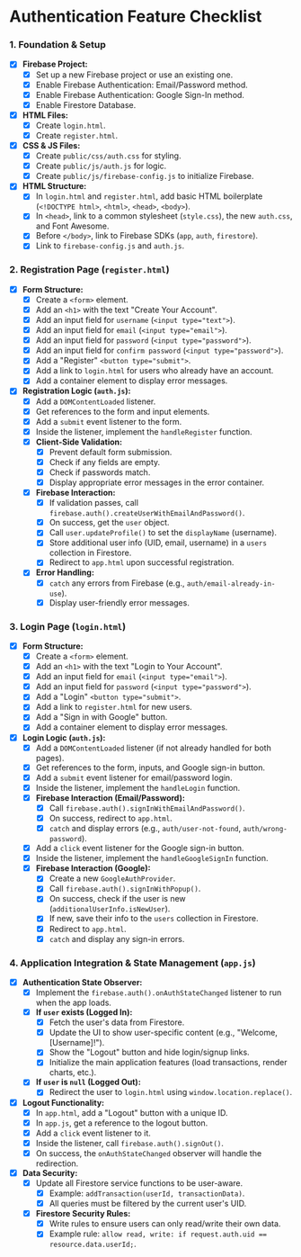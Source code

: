 # Authentication Feature Checklist

### 1. Foundation & Setup
- [x] **Firebase Project:**
    - [x] Set up a new Firebase project or use an existing one.
    - [x] Enable Firebase Authentication: Email/Password method.
    - [x] Enable Firebase Authentication: Google Sign-In method.
    - [x] Enable Firestore Database.
- [x] **HTML Files:**
    - [x] Create `login.html`.
    - [x] Create `register.html`.
- [x] **CSS & JS Files:**
    - [x] Create `public/css/auth.css` for styling.
    - [x] Create `public/js/auth.js` for logic.
    - [x] Create `public/js/firebase-config.js` to initialize Firebase.
- [x] **HTML Structure:**
    - [x] In `login.html` and `register.html`, add basic HTML boilerplate (`<!DOCTYPE html>`, `<html>`, `<head>`, `<body>`).
    - [x] In `<head>`, link to a common stylesheet (`style.css`), the new `auth.css`, and Font Awesome.
    - [x] Before `</body>`, link to Firebase SDKs (`app`, `auth`, `firestore`).
    - [x] Link to `firebase-config.js` and `auth.js`.

### 2. Registration Page (`register.html`)
- [x] **Form Structure:**
    - [x] Create a `<form>` element.
    - [x] Add an `<h1>` with the text "Create Your Account".
    - [x] Add an input field for `username` (`<input type="text">`).
    - [x] Add an input field for `email` (`<input type="email">`).
    - [x] Add an input field for `password` (`<input type="password">`).
    - [x] Add an input field for `confirm password` (`<input type="password">`).
    - [x] Add a "Register" `<button type="submit">`.
    - [x] Add a link to `login.html` for users who already have an account.
    - [x] Add a container element to display error messages.
- [x] **Registration Logic (`auth.js`):**
    - [x] Add a `DOMContentLoaded` listener.
    - [x] Get references to the form and input elements.
    - [x] Add a `submit` event listener to the form.
    - [x] Inside the listener, implement the `handleRegister` function.
    - [x] **Client-Side Validation:**
        - [x] Prevent default form submission.
        - [x] Check if any fields are empty.
        - [x] Check if passwords match.
        - [x] Display appropriate error messages in the error container.
    - [x] **Firebase Interaction:**
        - [x] If validation passes, call `firebase.auth().createUserWithEmailAndPassword()`.
        - [x] On success, get the `user` object.
        - [x] Call `user.updateProfile()` to set the `displayName` (username).
        - [x] Store additional user info (UID, email, username) in a `users` collection in Firestore.
        - [x] Redirect to `app.html` upon successful registration.
    - [x] **Error Handling:**
        - [x] `catch` any errors from Firebase (e.g., `auth/email-already-in-use`).
        - [x] Display user-friendly error messages.

### 3. Login Page (`login.html`)
- [x] **Form Structure:**
    - [x] Create a `<form>` element.
    - [x] Add an `<h1>` with the text "Login to Your Account".
    - [x] Add an input field for `email` (`<input type="email">`).
    - [x] Add an input field for `password` (`<input type="password">`).
    - [x] Add a "Login" `<button type="submit">`.
    - [x] Add a link to `register.html` for new users.
    - [x] Add a "Sign in with Google" button.
    - [x] Add a container element to display error messages.
- [x] **Login Logic (`auth.js`):**
    - [x] Add a `DOMContentLoaded` listener (if not already handled for both pages).
    - [x] Get references to the form, inputs, and Google sign-in button.
    - [x] Add a `submit` event listener for email/password login.
    - [x] Inside the listener, implement the `handleLogin` function.
    - [x] **Firebase Interaction (Email/Password):**
        - [x] Call `firebase.auth().signInWithEmailAndPassword()`.
        - [x] On success, redirect to `app.html`.
        - [x] `catch` and display errors (e.g., `auth/user-not-found`, `auth/wrong-password`).
    - [x] Add a `click` event listener for the Google sign-in button.
    - [x] Inside the listener, implement the `handleGoogleSignIn` function.
    - [x] **Firebase Interaction (Google):**
        - [x] Create a new `GoogleAuthProvider`.
        - [x] Call `firebase.auth().signInWithPopup()`.
        - [x] On success, check if the user is new (`additionalUserInfo.isNewUser`).
        - [x] If new, save their info to the `users` collection in Firestore.
        - [x] Redirect to `app.html`.
        - [x] `catch` and display any sign-in errors.

### 4. Application Integration & State Management (`app.js`)
- [x] **Authentication State Observer:**
    - [x] Implement the `firebase.auth().onAuthStateChanged` listener to run when the app loads.
    - [x] **If `user` exists (Logged In):**
        - [x] Fetch the user's data from Firestore.
        - [x] Update the UI to show user-specific content (e.g., "Welcome, [Username]!").
        - [x] Show the "Logout" button and hide login/signup links.
        - [x] Initialize the main application features (load transactions, render charts, etc.).
    - [x] **If `user` is `null` (Logged Out):**
        - [x] Redirect the user to `login.html` using `window.location.replace()`.
- [x] **Logout Functionality:**
    - [x] In `app.html`, add a "Logout" button with a unique ID.
    - [x] In `app.js`, get a reference to the logout button.
    - [x] Add a `click` event listener to it.
    - [x] Inside the listener, call `firebase.auth().signOut()`.
    - [x] On success, the `onAuthStateChanged` observer will handle the redirection.
- [x] **Data Security:**
    - [x] Update all Firestore service functions to be user-aware.
        - [x] Example: `addTransaction(userId, transactionData)`.
        - [x] All queries must be filtered by the current user's UID.
    - [x] **Firestore Security Rules:**
        - [x] Write rules to ensure users can only read/write their own data.
        - [x] Example rule: `allow read, write: if request.auth.uid == resource.data.userId;`.
